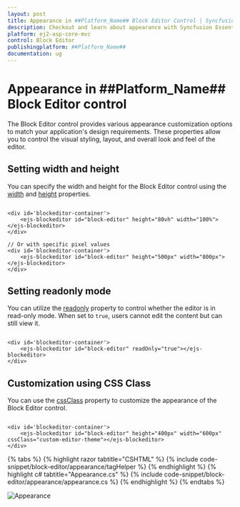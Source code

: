 ```yaml
---
layout: post
title: Appearance in ##Platform_Name## Block Editor Control | Syncfusion
description: Checkout and learn about appearance with Syncfusion Essential ##Platform_Name## BlockEditor control, its elements, and more details.
platform: ej2-asp-core-mvc
control: Block Editor
publishingplatform: ##Platform_Name##
documentation: ug
---
```


# Appearance in ##Platform_Name## Block Editor control

The Block Editor control provides various appearance customization options to match your application's design requirements. These properties allow you to control the visual styling, layout, and overall look and feel of the editor.

## Setting width and height

You can specify the width and height for the Block Editor control using the [width](https://help.syncfusion.com/cr/aspnetcore-js2/Syncfusion.EJ2.BlockEditor.BlockEditor.html#Syncfusion_EJ2_BlockEditor_BlockEditor_Width) and [height](https://help.syncfusion.com/cr/aspnetcore-js2/Syncfusion.EJ2.BlockEditor.BlockEditor.html#Syncfusion_EJ2_BlockEditor_BlockEditor_Height) properties.

```cshtml

<div id='blockeditor-container'>
    <ejs-blockeditor id="block-editor" height="80vh" width="100%"></ejs-blockeditor>
</div>

// Or with specific pixel values
<div id='blockeditor-container'>
    <ejs-blockeditor id="block-editor" height="500px" width="800px"></ejs-blockeditor>
</div>

```

## Setting readonly mode

You can utilize the [readonly](https://help.syncfusion.com/cr/aspnetcore-js2/Syncfusion.EJ2.BlockEditor.BlockEditor.html#Syncfusion_EJ2_BlockEditor_BlockEditor_ReadOnly) property to control whether the editor is in read-only mode. When set to `true`, users cannot edit the content but can still view it.

```cshtml

<div id='blockeditor-container'>
    <ejs-blockeditor id="block-editor" readOnly="true"></ejs-blockeditor>
</div>

```

## Customization using CSS Class

You can use the [cssClass](https://help.syncfusion.com/cr/aspnetcore-js2/Syncfusion.EJ2.BlockEditor.BlockEditor.html#Syncfusion_EJ2_BlockEditor_BlockEditor_CssClass) property to customize the appearance of the Block Editor control.

```cshtml

<div id='blockeditor-container'>
    <ejs-blockeditor id="block-editor" height="400px" width="600px" cssClass="custom-editor-theme"></ejs-blockeditor>
</div>

```

{% tabs %}
{% highlight razor tabtitle="CSHTML" %}
{% include code-snippet/block-editor/appearance/tagHelper %}
{% endhighlight %}
{% highlight c# tabtitle="Appearance.cs" %}
{% include code-snippet/block-editor/appearance/appearance.cs %}
{% endhighlight %}
{% endtabs %}

![Appearance](images/appearance.png)
